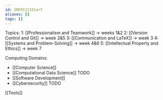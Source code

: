 ```yaml
---
id: INFO1111Start
aliases: []
tags: []
---
```


Topics:
1: [[Professionalism and Teamwork]] → weeks 1&2
2: [[Version Control and Git]] → week 2&5
3: [[Communication and LaTeX]] → week 3
4: [[Systems and Problem-Solving]] → week 4&6
5: [[Intellectual Property and Ethics]] → week 7

Computing Domains:
- [[Computer Science]]
- [[Computational Data Science]] TODO
- [[Software Development]]
- [[Cybersecurity]] TODO



[[Tools]]


